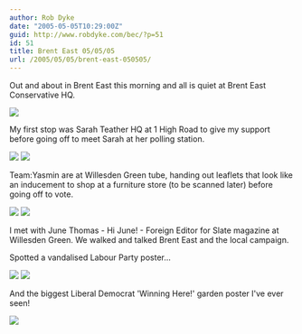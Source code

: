 ```yaml
---
author: Rob Dyke
date: "2005-05-05T10:29:00Z"
guid: http://www.robdyke.com/bec/?p=51
id: 51
title: Brent East 05/05/05
url: /2005/05/05/brent-east-050505/
---
```

Out and about in Brent East this morning and all is quiet at Brent East Conservative HQ.
  
![](http://www.comwifinet.com/becampaign/DSC00001.jpg)</img>
  
My first stop was Sarah Teather HQ at 1 High Road to give my support before going off to meet Sarah at her polling station.
  
![](http://www.comwifinet.com/becampaign/DSC00012.jpg)</img> ![](http://www.comwifinet.com/becampaign/DSC00006.jpg)</img>

Team:Yasmin are at Willesden Green tube, handing out leaflets that look like an inducement to shop at a furniture store (to be scanned later) before going off to vote.
  
![](http://www.comwifinet.com/becampaign/DSC00007.jpg)</img> ![](http://www.comwifinet.com/becampaign/DSC00013.jpg)</img>

I met with June Thomas - Hi June! - Foreign Editor for Slate magazine at Willesden Green. We walked and talked Brent East and the local campaign.

Spotted a vandalised Labour Party poster...
  
![](http://www.comwifinet.com/becampaign/DSC00010.jpg)</img> ![](http://www.comwifinet.com/becampaign/DSC00011.jpg)</img>

And the biggest Liberal Democrat 'Winning Here!' garden poster I've ever seen!
  
![](http://www.comwifinet.com/becampaign/DSC00014.jpg)</img>